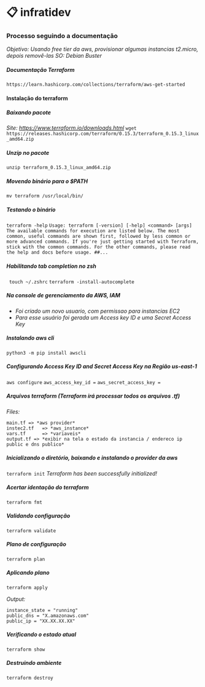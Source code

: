 
# 📋 infratidev
### Processo seguindo a documentação
*Objetivo: Usando free tier da aws, provisionar algumas instancias t2.micro, depois removê-las*
*SO: Debian Buster*
##### Documentação Terraform
`https://learn.hashicorp.com/collections/terraform/aws-get-started`
#### Instalação do terraform
##### Baixando pacote
*Site: https://www.terraform.io/downloads.html*
`wget https://releases.hashicorp.com/terraform/0.15.3/terraform_0.15.3_linux_amd64.zip`
##### Unzip no pacote
`unzip terraform_0.15.3_linux_amd64.zip`
##### Movendo binário para o $PATH
`mv terraform /usr/local/bin/`
##### Testando o binário
`terraform -help`
`Usage: terraform [-version] [-help] <command> [args]
The available commands for execution are listed below.
The most common, useful commands are shown first, followed by
less common or more advanced commands. If you're just getting
started with Terraform, stick with the common commands. For the
other commands, please read the help and docs before usage.
##...`

##### Habilitando tab completion no zsh
` touch ~/.zshrc` 
`terraform -install-autocomplete`

##### Na console de gerenciamento da AWS, IAM
- *Foi criado um novo usuario, com permissao para instancias EC2*
- *Para esse usuário foi gerada um Access key ID e uma Secret Access Key*

##### Instalando aws cli
`python3 -m pip install awscli`

##### Configurando Access Key ID and Secret Access Key na Região us-east-1
`aws configure`
`aws_access_key_id =`
`aws_secret_access_key =`

##### Arquivos terraform (Terraform irá processar todos os arquivos .tf)
*Files:*
```
main.tf => *aws provider*
instec2.tf   => *aws_instance*
vars.tf      => *variaveis*
output.tf => *exibir na tela o estado da instancia / endereco ip public e dns publico*
```

##### Inicializando o diretório, baixando e instalando o provider da aws
`terraform init`
*Terraform has been successfully initialized!*

##### Acertar identação do terraform
`terraform fmt`

##### Validando configuração
`terraform validate`

##### Plano de configuração
`terraform plan`

##### Aplicando plano
`terraform apply`

*Output:* 
```
instance_state = "running"
public_dns = "X.amazonaws.com"
public_ip = "XX.XX.XX.XX"
```

##### Verificando o estado atual
`terraform show`

##### Destruindo ambiente
`terraform destroy`
